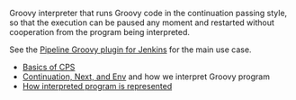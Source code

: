 Groovy interpreter that runs Groovy code in the continuation passing style, so that the execution can be 
paused any moment and restarted without cooperation from the program being interpreted.

See the [Pipeline Groovy plugin for Jenkins](https://github.com/jenkinsci/workflow-cps-plugin) for the main use case.

* [Basics of CPS](doc/cps-basics.md)
* [Continuation, Next, and Env](doc/cps-model.md) and how we interpret Groovy program
* [How interpreted program is represented](doc/block-tree.md)

